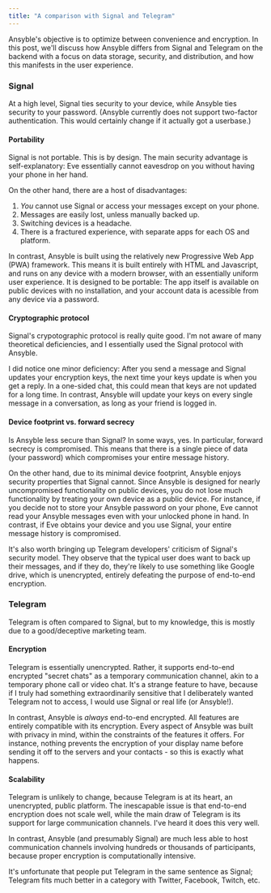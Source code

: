 ```yaml
---
title: "A comparison with Signal and Telegram"
---
```


Ansyble's objective is to optimize between convenience and encryption. In this post, we'll discuss how Ansyble differs from Signal and Telegram on the backend with a focus on data storage, security, and distribution, and how this manifests in the user experience.


### Signal

At a high level, Signal ties security to your device, while Ansyble ties security to your password. (Ansyble currently does not support two-factor authentication. This would certainly change if it actually got a userbase.)

#### Portability

Signal is not portable. This is by design. The main security advantage is self-explanatory: Eve essentially cannot eavesdrop on you without having your phone in her hand.

On the other hand, there are a host of disadvantages:

1. _You_ cannot use Signal or access your messages except on your phone.
2. Messages are easily lost, unless manually backed up.
3. Switching devices is a headache.
4. There is a fractured experience, with separate apps for each OS and platform.

In contrast, Ansyble is built using the relatively new Progressive Web App (PWA) framework. This means it is built entirely with HTML and Javascript, and runs on any device with a modern browser, with an essentially uniform user experience. It is designed to be portable: The app itself is available on public devices with no installation, and your account data is acessible from any device via a password.

#### Cryptographic protocol

Signal's crypotographic protocol is really quite good. I'm not aware of many theoretical deficiencies, and I essentially used the Signal protocol with Ansyble.

I did notice one minor deficiency: After you send a message and Signal updates your encryption keys, the next time your keys update is when you get a reply. In a one-sided chat, this could mean that keys are not updated for a long time. In contrast, Ansyble will update your keys on every single message in a conversation, as long as your friend is logged in.

#### Device footprint vs. forward secrecy

Is Ansyble less secure than Signal? In some ways, yes. In particular, forward secrecy is compromised. This means that there is a single piece of data (your password) which compromises your entire message history.

On the other hand, due to its minimal device footprint, Ansyble enjoys security properties that Signal cannot. Since Ansyble is designed for nearly uncompromised functionality on public devices, you do not lose much functionality by treating your own device as a public device. For instance, if you decide not to store your Ansyble password on your phone, Eve cannot read your Ansyble messages even with your unlocked phone in hand. In contrast, if Eve obtains your device and you use Signal, your entire message history is compromised. 

It's also worth bringing up Telegram developers' criticism of Signal's security model. They observe that the typical user does want to back up their messages, and if they do, they're likely to use something like Google drive, which is unencrypted, entirely defeating the purpose of end-to-end encryption.

### Telegram

Telegram is often compared to Signal, but to my knowledge, this is mostly due to a good/deceptive marketing team.

#### Encryption

Telegram is essentially unencrypted. Rather, it supports end-to-end encrypted "secret chats" as a temporary communication channel, akin to a temporary phone call or video chat. It's a strange feature to have, because if I truly had something extraordinarily sensitive that I deliberately wanted Telegram not to access, I would use Signal or real life (or Ansyble!).

In contrast, Ansyble is _always_ end-to-end encrypted. All features are entirely compatible with its encryption. Every aspect of Ansyble was built with privacy in mind, within the constraints of the features it offers. For instance, nothing prevents the encryption of your display name before sending it off to the servers and your contacts - so this is exactly what happens.

#### Scalability

Telegram is unlikely to change, because Telegram is at its heart, an unencrypted, public platform. The inescapable issue is that end-to-end encryption does not scale well, while the main draw of Telegram is its support for large communication channels. I've heard it does this very well.

In contrast, Ansyble (and presumably Signal) are much less able to host communication channels involving hundreds or thousands of participants, because proper encryption is computationally intensive.

It's unfortunate that people put Telegram in the same sentence as Signal; Telegram fits much better in a category with Twitter, Facebook, Twitch, etc.
